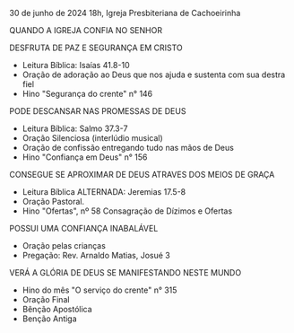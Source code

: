 30 de junho de 2024
18h, Igreja Presbiteriana de Cachoeirinha

QUANDO A IGREJA CONFIA NO SENHOR

DESFRUTA DE PAZ E SEGURANÇA EM CRISTO
* Leitura Bíblica: Isaías 41.8-10
* Oração de adoração ao Deus que nos ajuda e sustenta com sua destra fiel
* Hino "Segurança do crente" n° 146

PODE DESCANSAR NAS PROMESSAS DE DEUS
* Leitura Bíblica: Salmo 37.3-7
* Oração Silenciosa (interlúdio musical)
* Oração de confissão entregando tudo nas mãos de Deus
* Hino "Confiança em Deus" n° 156

CONSEGUE SE APROXIMAR DE DEUS ATRAVES DOS MEIOS DE GRAÇA
* Leitura Bíblica ALTERNADA: Jeremias 17.5-8
* Oração Pastoral.
* Hino "Ofertas", nº 58
Consagração de Dízimos e Ofertas

POSSUI UMA CONFIANÇA INABALÁVEL
* Oração pelas crianças
* Pregação: Rev. Arnaldo Matias, Josué 3

VERÁ A GLÓRIA DE DEUS SE MANIFESTANDO NESTE MUNDO
* Hino do mês "O serviço do crente" n° 315
* Oração Final
* Bênção Apostólica
* Benção Antiga
